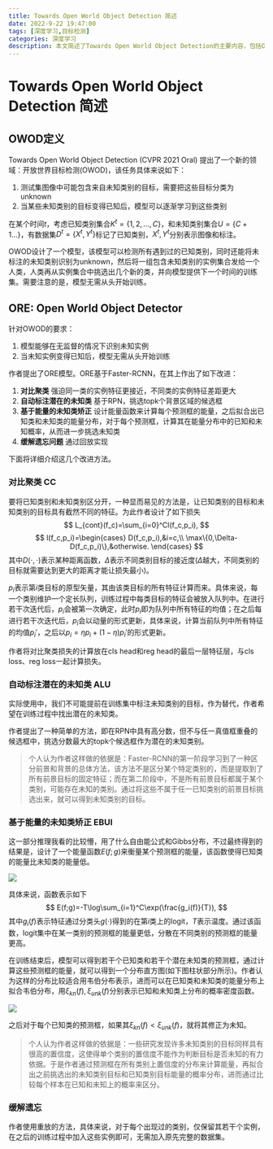 ```yaml
---
title: Towards Open World Object Detection 简述
date: 2022-9-22 19:47:00
tags: [深度学习,目标检测]
categories: 深度学习
description: 本文简述了Towards Open World Object Detection的主要内容，包括OWOD的定义、ORE模型的设计思路和改进方法。
---
```


# Towards Open World Object Detection 简述
## OWOD定义
Towards Open World Object Detection (CVPR 2021 Oral) 提出了一个新的领域：开放世界目标检测(OWOD)，该任务具体来说如下：
1. 测试集图像中可能包含来自未知类别的目标，需要把这些目标分类为unknown
2. 当某些未知类别的目标变得已知后，模型可以逐渐学习到这些类别

在某个时间$t$，考虑已知类别集合$K^t=\{1,2,\dots,C\}$，和未知类别集合$U=\{C+1\dots\}$，有数据集$D^t=\{X^t,Y^t\}$标记了已知类别，$X^t,Y^t$分别表示图像和标注。

OWOD设计了一个模型，该模型可以检测所有遇到过的已知类别，同时还能将未标注的未知类别识别为unknown，然后将一组包含未知类别的实例集合发给一个人类，人类再从实例集合中挑选出几个新的类，并向模型提供下一个时间的训练集。需要注意的是，模型无需从头开始训练。

## ORE: Open World Object Detector
针对OWOD的要求：
1. 模型能够在无监督的情况下识别未知实例
2. 当未知实例变得已知后，模型无需从头开始训练

作者提出了ORE模型。ORE基于Faster-RCNN，在其上作出了如下改进：
1. **对比聚类** 强迫同一类的实例特征更接近，不同类的实例特征差距更大
2. **自动标注潜在的未知类** 基于RPN，挑选topk个背景区域的候选框
3. **基于能量的未知类矫正** 设计能量函数来计算每个预测框的能量，之后拟合出已知类和未知类的能量分布，对于每个预测框，计算其在能量分布中的已知和未知概率，从而进一步挑选未知类
4. **缓解遗忘问题** 通过回放实现

下面将详细介绍这几个改进方法。

### 对比聚类 CC
要将已知类别和未知类别区分开，一种显而易见的方法是，让已知类别的目标和未知类别的目标具有截然不同的特征。为此作者设计了如下损失
$$
L_{cont}(f_c)=\sum_{i=0}^Cl(f_c,p_i),
$$
$$
l(f_c,p_i)=\begin{cases}
D(f_c,p_i),&i=c,\\
\max\{0,\Delta-D(f_c,p_i)\},&otherwise.
\end{cases}
$$
其中$D(\cdot,\cdot)$表示某种距离函数，$\Delta$表示不同类别目标的接近度($\Delta$越大，不同类别的目标就需要达到更大的距离才能让损失最小)。

$p_i$表示第$i$类目标的原型矢量，其由该类目标的所有特征计算而来。具体来说，每一个类别维护一个定长队列，训练过程中每类目标的特征会被放入队列中。在进行若干次迭代后，$p_i$会被第一次确定，此时$p_i$即为队列中所有特征的均值；在之后每进行若干次迭代后，$p_i$会以动量的形式更新，具体来说，计算当前队列中所有特征的均值$p_i'$，之后以$p_i=\eta p_i+(1-\eta)p_i'$的形式更新。

作者将对比聚类损失的计算放在cls head和reg head的最后一层特征层，与cls loss、reg loss一起计算损失。

### 自动标注潜在的未知类 ALU
实际使用中，我们不可能提前在训练集中标注未知类别的目标，作为替代，作者希望在训练过程中找出潜在的未知类。

作者提出了一种简单的方法，即在RPN中具有高分数，但不与任一真值框重叠的候选框中，挑选分数最大的topk个候选框作为潜在的未知类别。

> 个人认为作者这样做的依据是：Faster-RCNN的第一阶段学习到了一种区分前景和背景的总体方法，该方法不是区分某个特定类别的，而是提取到了所有前景目标的固定特征；而在第二阶段中，不是所有前景目标都属于某个类别，可能存在未知的类别。通过将这些不属于任一已知类别的前景目标挑选出来，就可以得到未知类别的目标。

### 基于能量的未知类矫正 EBUI
这一部分推理我看的比较懵，用了什么自由能公式和Gibbs分布，不过最终得到的结果是，设计了一个能量函数$E(f;g)$来衡量某个预测框的能量，该函数使得已知类的能量比未知类的能量低。

![](https://raw.githubusercontent.com/Koorye/my-img/master/img/20220922104049.png)

具体来说，函数表示如下
$$
E(f;g)=-T\log\sum_{i=1}^C\exp(\frac{g_i(f)}{T}),
$$
其中$g_i(f)$表示特征通过分类头$g(\cdot)$得到的在第$i$类上的logit，$T$表示温度。通过该函数，logit集中在某一类别的预测框的能量更低，分散在不同类别的预测框的能量更高。

在训练结束后，模型可以得到若干个已知类和若干个潜在未知类的预测框，通过计算这些预测框的能量，就可以得到一个分布直方图(如下图柱状部分所示)。作者认为这样的分布比较适合用韦伯分布表示，进而可以在已知类和未知类的能量分布上拟合韦伯分布，用$\xi_{kn}(f),\xi_{unk}(f)$分别表示已知和未知类上分布的概率密度函数。

![](https://raw.githubusercontent.com/Koorye/my-img/master/img/20220922104832.png)

之后对于每个已知类的预测框，如果其$\xi_{kn}(f)<\xi_{unk}(f)$，就将其修正为未知。

> 个人认为作者这样做的依据是：一些研究发现许多未知类别的目标同样具有很高的置信度，这使得单个类别的置信度不能作为判断目标是否未知的有力依据。于是作者通过预测框在所有类别上置信度的分布来计算能量，再拟合出之前挑选出的未知类别目标和已知类别目标能量的概率分布，进而通过比较每个样本在已知和未知上的概率来区分。

### 缓解遗忘
作者使用重放的方法，具体来说，对于每个出现过的类别，仅保留其若干个实例，在之后的训练过程中加入这些实例即可，无需加入原先完整的数据集。
